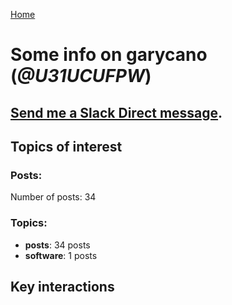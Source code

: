 [Home](https://kelu124.github.io/echommunity/)

# Some info on __garycano__ (_@U31UCUFPW_)


## [Send me a Slack Direct message](https://echopen.slack.com/messages/@garycano/).

## Topics of interest

### Posts: 

Number of posts: 34

### Topics:

* __posts__: 34 posts
* __software__: 1 posts

## Key interactions 

